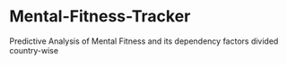 # Mental-Fitness-Tracker
Predictive Analysis of Mental Fitness and its dependency factors divided country-wise
